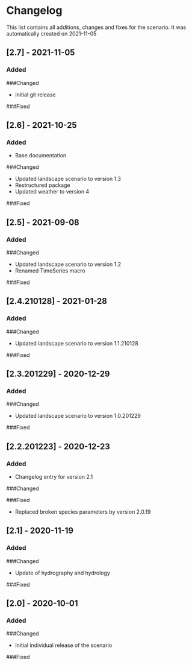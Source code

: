 # Changelog
This list contains all additions, changes and fixes for the scenario.
It was automatically created on 2021-11-05

## [2.7] - 2021-11-05
### Added

###Changed
- Initial git release

###Fixed


## [2.6] - 2021-10-25
### Added
- Base documentation

###Changed
- Updated landscape scenario to version 1.3
- Restructured package
- Updated weather to version 4

###Fixed


## [2.5] - 2021-09-08
### Added

###Changed
- Updated landscape scenario to version 1.2
- Renamed TimeSeries macro

###Fixed


## [2.4.210128] - 2021-01-28
### Added

###Changed
- Updated landscape scenario to version 1.1.210128

###Fixed


## [2.3.201229] - 2020-12-29
### Added

###Changed
- Updated landscape scenario to version 1.0.201229

###Fixed


## [2.2.201223] - 2020-12-23
### Added
- Changelog entry for version 2.1

###Changed

###Fixed
- Replaced broken species parameters by version 2.0.19


## [2.1] - 2020-11-19
### Added

###Changed
- Update of hydrography and hydrology

###Fixed


## [2.0] - 2020-10-01
### Added

###Changed
- Initial individual release of the scenario

###Fixed
